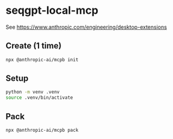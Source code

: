 # seqgpt-local-mcp

See https://www.anthropic.com/engineering/desktop-extensions

## Create (1 time)
```bash
npx @anthropic-ai/mcpb init
```

## Setup
```bash
python -m venv .venv
source .venv/bin/activate
```

## Pack
```bash
npx @anthropic-ai/mcpb pack
```
